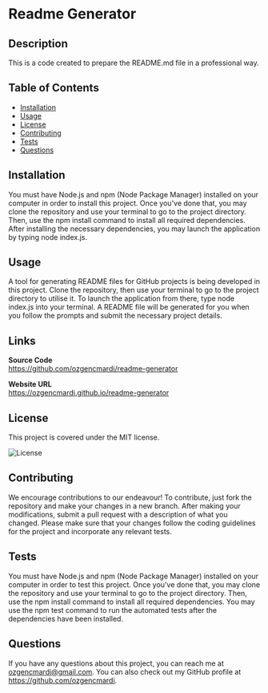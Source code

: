 # Readme Generator

## Description

This is a code created to prepare the README.md file in a professional way.

## Table of Contents

- [Installation](#installation)
- [Usage](#usage)
- [License](#license)
- [Contributing](#contributing)
- [Tests](#tests)
- [Questions](#questions)

## Installation

You must have Node.js and npm (Node Package Manager) installed on your computer in order to install this project. Once you've done that, you may clone the repository and use your terminal to go to the project directory. Then, use the npm install command to install all required dependencies. After installing the necessary dependencies, you may launch the application by typing node index.js.

## Usage

A tool for generating README files for GitHub projects is being developed in this project. Clone the repository, then use your terminal to go to the project directory to utilise it. To launch the application from there, type node index.js into your terminal. A README file will be generated for you when you follow the prompts and submit the necessary project details.

## Links

<b>Source Code</b>
<br>
https://github.com/ozgencmardi/readme-generator

<b>Website URL</b>
<br>
https://ozgencmardi.github.io/readme-generator

## License

This project is covered under the MIT license.

![License](https://img.shields.io/badge/license-MIT-blue.svg)

## Contributing

We encourage contributions to our endeavour! To contribute, just fork the repository and make your changes in a new branch. After making your modifications, submit a pull request with a description of what you changed. Please make sure that your changes follow the coding guidelines for the project and incorporate any relevant tests.

## Tests

You must have Node.js and npm (Node Package Manager) installed on your computer in order to test this project. Once you've done that, you may clone the repository and use your terminal to go to the project directory. Then, use the npm install command to install all required dependencies. You may use the npm test command to run the automated tests after the dependencies have been installed.

## Questions

If you have any questions about this project, you can reach me at ozgencmardi@gmail.com. You can also check out my GitHub profile at https://github.com/ozgencmardi.
